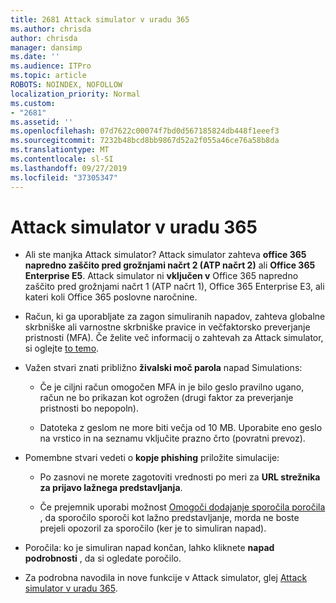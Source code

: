 ```yaml
---
title: 2681 Attack simulator v uradu 365
ms.author: chrisda
author: chrisda
manager: dansimp
ms.date: ''
ms.audience: ITPro
ms.topic: article
ROBOTS: NOINDEX, NOFOLLOW
localization_priority: Normal
ms.custom:
- "2681"
ms.assetid: ''
ms.openlocfilehash: 07d7622c00074f7bd0d567185824db448f1eeef3
ms.sourcegitcommit: 7232b48bcd8bb9867d52a2f055a46ce76a58b8da
ms.translationtype: MT
ms.contentlocale: sl-SI
ms.lasthandoff: 09/27/2019
ms.locfileid: "37305347"
---
```

# <a name="attack-simulator-in-office-365"></a>Attack simulator v uradu 365

- Ali ste manjka Attack simulator? Attack simulator zahteva **office 365 napredno zaščito pred grožnjami načrt 2 (ATP načrt 2)** ali **Office 365 Enterprise E5**. Attack simulator ni **vključen v** Office 365 napredno zaščito pred grožnjami načrt 1 (ATP načrt 1), Office 365 Enterprise E3, ali kateri koli Office 365 poslovne naročnine.

- Račun, ki ga uporabljate za zagon simuliranih napadov, zahteva globalne skrbniške ali varnostne skrbniške pravice in večfaktorsko preverjanje pristnosti (MFA). Če želite več informacij o zahtevah za Attack simulator, si oglejte [to temo](https://docs.microsoft.com/office365/securitycompliance/attack-simulator#before-you-begin).

- Važen stvari znati približno **živalski moč parola** napad Simulations:

  - Če je ciljni račun omogočen MFA in je bilo geslo pravilno ugano, račun ne bo prikazan kot ogrožen (drugi faktor za preverjanje pristnosti bo nepopoln).

  - Datoteka z geslom ne more biti večja od 10 MB. Uporabite eno geslo na vrstico in na seznamu vključite prazno črto (povratni prevoz).

- Pomembne stvari vedeti o **kopje phishing** priložite simulacije:

  - Po zasnovi ne morete zagotoviti vrednosti po meri za **URL strežnika za prijavo lažnega predstavljanja**.

  - Če prejemnik uporabi možnost [Omogoči dodajanje sporočila poročila](https://docs.microsoft.com/microsoft-365/security/office-365-security/enable-the-report-message-add-in) , da sporočilo sporoči kot lažno predstavljanje, morda ne boste prejeli opozoril za sporočilo (ker je to simuliran napad).

- Poročila: ko je simuliran napad končan, lahko kliknete **napad podrobnosti** , da si ogledate poročilo.

- Za podrobna navodila in nove funkcije v Attack simulator, glej [Attack simulator v uradu 365](https://docs.microsoft.com/microsoft-365/security/office-365-security/attack-simulator).
